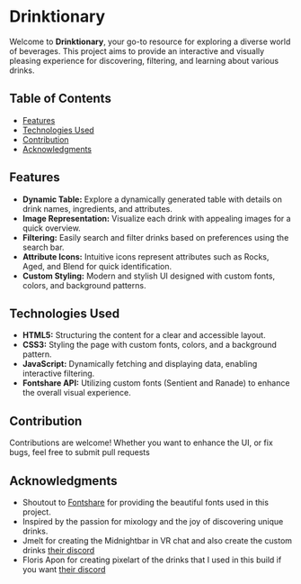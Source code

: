 # Drinktionary

Welcome to **Drinktionary**, your go-to resource for exploring a diverse world of beverages. This project aims to provide an interactive and visually pleasing experience for discovering, filtering, and learning about various drinks.

## Table of Contents

- [Features](#features)
- [Technologies Used](#technologies-used)
- [Contribution](#contribution)
- [Acknowledgments](#acknowledgments)

## Features

- **Dynamic Table:** Explore a dynamically generated table with details on drink names, ingredients, and attributes.
- **Image Representation:** Visualize each drink with appealing images for a quick overview.
- **Filtering:** Easily search and filter drinks based on preferences using the search bar.
- **Attribute Icons:** Intuitive icons represent attributes such as Rocks, Aged, and Blend for quick identification.
- **Custom Styling:** Modern and stylish UI designed with custom fonts, colors, and background patterns.

## Technologies Used

- **HTML5:** Structuring the content for a clear and accessible layout.
- **CSS3:** Styling the page with custom fonts, colors, and a background pattern.
- **JavaScript:** Dynamically fetching and displaying data, enabling interactive filtering.
- **Fontshare API:** Utilizing custom fonts (Sentient and Ranade) to enhance the overall visual experience.

## Contribution

Contributions are welcome! Whether you want to enhance the UI, or fix bugs, feel free to submit pull requests

## Acknowledgments

- Shoutout to [Fontshare](https://www.fontshare.com/) for providing the beautiful fonts used in this project.
- Inspired by the passion for mixology and the joy of discovering unique drinks.
- Jmelt for creating the Midnightbar in VR chat and also create the custom drinks           [their discord](https://discord.gg/yWDbKRxfAZ)
- Floris Apon for creating pixelart of the drinks that I used in this build if you want     [their discord](https://discord.gg/JUu2Xf2QZD)

